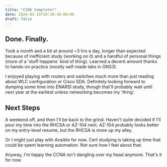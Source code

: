```yaml
---
title: "CCNA Complete!"
date: 2024-03-15T10:10:10-00:00
draft: false
---
```


## Done. Finally.

Took a month and a bit at around ~3 hrs a day, longer than expected because of inefficient study (working on it) and a handful of personal things (more of a 'stuff happens' kind of thing). Learned a decent amount thanks to hands-on practice (mostly self-made labs in GNS3).

I enjoyed playing with routers and switches much more than just reading about WLC configuration or Cisco SDA. Definitely looking forward to dumping some time into ENARSI study, though that'll probably wait until next year at the earliest unless networking becomes my 'thing'.

## Next Steps

A weekend off, and then I'll be back to the grind. Haven't quite decided if I'll pour my time into the RHCSA or AZ-104 next. AZ-104 probably looks better on my entry-level resume, but the RHCSA is more up my alley.

Or I might just play with Ansible for now. Cert studying is taking up time that could be spent learning automation. Not sure how I feel about that.

Anyway, I'm happy the CCNA isn't dangling over my head anymore. That's it for now.